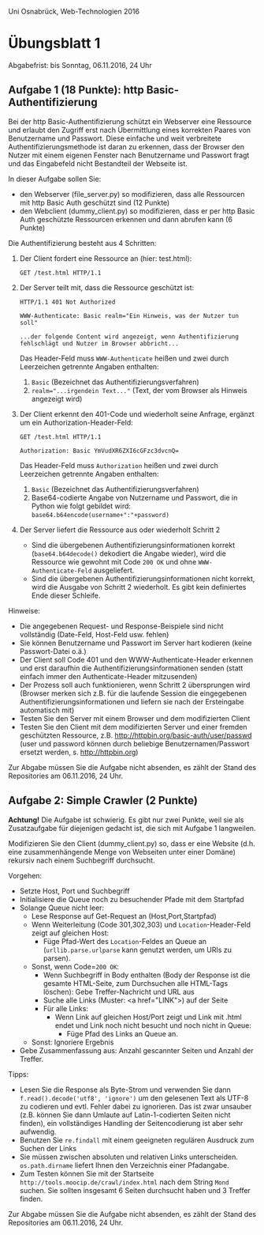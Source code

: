 Uni Osnabrück, Web-Technologien 2016

Übungsblatt 1
=============

Abgabefrist: bis Sonntag, 06.11.2016, 24 Uhr


Aufgabe 1 (18 Punkte): http Basic-Authentifizierung
----------------------

Bei der http Basic-Authentifizierung schützt ein Webserver eine Ressource und erlaubt den Zugriff erst nach Übermittlung eines korrekten Paares von Benutzername und Passwort. Diese einfache und weit verbreitete Authentifizierungsmethode ist daran zu erkennen, dass der Browser den Nutzer mit einem eigenen Fenster nach Benutzername und Passwort fragt und das Eingabefeld nicht Bestandteil der Webseite ist.

In dieser Aufgabe sollen Sie:

* den Webserver (file_server.py) so modifizieren, dass alle Ressourcen mit http Basic Auth geschützt sind (12 Punkte)
* den Webclient (dummy_client.py) so modifizieren, dass er per http Basic Auth geschützte Ressourcen erkennen und dann abrufen kann (6 Punkte)

Die Authentifizierung besteht aus 4 Schritten:

1. Der Client fordert eine Ressource an (hier: test.html):

    `GET /test.html HTTP/1.1`

2. Der Server teilt mit, dass die Ressource geschützt ist:

    `HTTP/1.1 401 Not Authorized`
    
    `WWW-Authenticate: Basic realm="Ein Hinweis, was der Nutzer tun soll"`

    `...der folgende Content wird angezeigt, wenn Authentifizierung fehlschlägt und Nutzer im Browser abbricht...`

    Das Header-Feld muss `WWW-Authenticate` heißen und zwei durch Leerzeichen getrennte Angaben enthalten:

    1. `Basic` (Bezeichnet das Authentifizierungsverfahren)
    2. `realm="...irgendein Text..."` (Text, der vom Browser als Hinweis angezeigt wird)

3. Der Client erkennt den 401-Code und wiederholt seine Anfrage, ergänzt um ein Authorization-Header-Feld:

    `GET /test.html HTTP/1.1`
    
    `Authorization: Basic YmVudXR6ZXI6cGFzc3dvcnQ=`

    Das Header-Feld muss `Authorization` heißen und zwei durch Leerzeichen getrennte Angaben enthalten:

    1. `Basic` (Bezeichnet das Authentifizierungsverfahren)
    2. Base64-codierte Angabe von Nutzername und Passwort, die in Python wie folgt gebildet wird: `base64.b64encode(username+":"+password)`

4. Der Server liefert die Ressource aus oder wiederholt Schritt 2
    * Sind die übergebenen Authentifizierungsinformationen korrekt (`base64.b64decode()` dekodiert die Angabe wieder), wird die Ressource wie gewohnt mit Code `200 OK` und ohne `WWW-Authenticate-Feld` ausgeliefert.
    * Sind die übergebenen Authentifizierungsinformationen nicht korrekt, wird die Ausgabe von Schritt 2 wiederholt. Es gibt kein definiertes Ende dieser Schleife.

Hinweise:

* Die angegebenen Request- und Response-Beispiele sind nicht vollständig (Date-Feld, Host-Feld usw. fehlen)
* Sie können Benutzername und Passwort im Server hart kodieren (keine Passwort-Datei o.ä.)
* Der Client soll Code 401 und den WWW-Authenticate-Header erkennen und erst daraufhin die Authentifizierungsinformationen senden (statt einfach immer den Authenticate-Header mitzusenden)
* Der Prozess soll auch funktionieren, wenn Schritt 2 übersprungen wird (Browser merken sich z.B. für die laufende Session die eingegebenen Authentifizierungsinformationen und liefern sie nach der Ersteingabe automatisch mit)
* Testen Sie den Server mit einem Browser und dem modifizierten Client
* Testen Sie den Client mit dem modifizierten Server und einer fremden geschützten Ressource, z.B. http://httpbin.org/basic-auth/user/passwd (user und password können durch beliebige Benutzernamen/Passwort ersetzt werden, s. http://httpbin.org)

Zur Abgabe müssen Sie die Aufgabe nicht absenden, es zählt der Stand des Repositories am 06.11.2016, 24 Uhr.

Aufgabe 2: Simple Crawler (2 Punkte)
------------------------

**Achtung!** Die Aufgabe ist schwierig. Es gibt nur zwei Punkte, weil sie als Zusatzaufgabe für diejenigen gedacht ist, die sich mit Aufgabe 1 langweilen.

Modifizieren Sie den Client (dummy_client.py) so, dass er eine Website (d.h. eine zusammenhängende Menge von Webseiten unter einer Domäne) rekursiv nach einem Suchbegriff durchsucht.

Vorgehen:
* Setzte Host, Port und Suchbegriff
* Initialisiere die Queue noch zu besuchender Pfade mit dem Startpfad
* Solange Queue nicht leer:
    * Lese Response auf Get-Request an (Host,Port,Startpfad)
    * Wenn Weiterleitung (Code 301,302,303) und `Location`-Header-Feld zeigt auf gleichen Host:
        * Füge Pfad-Wert des `Location`-Feldes an Queue an (`urllib.parse.urlparse` kann genutzt werden, um URIs zu parsen).
    * Sonst, wenn Code=`200 OK`:
        * Wenn Suchbegriff in Body enthalten (Body der Response ist die gesamte HTML-Seite, zum Durchsuchen alle HTML-Tags löschen): Gebe Treffer-Nachricht und URL aus
        * Suche alle Links (Muster: &lt;a href="LINK"&gt;) auf der Seite
        * Für alle Links:
            * Wenn Link auf gleichen Host/Port zeigt und Link mit .html endet und Link noch nicht besucht und noch nicht in Queue:
                * Füge Pfad des Links an Queue an.
    * Sonst: Ignoriere Ergebnis
* Gebe Zusammenfassung aus: Anzahl gescannter Seiten und Anzahl der Treffer.

Tipps:
* Lesen Sie die Response als Byte-Strom und verwenden Sie dann `f.read().decode('utf8', 'ignore')` um den gelesenen Text als UTF-8 zu codieren und evtl. Fehler dabei zu ignorieren. Das ist zwar unsauber (z.B. können Sie dann Umlaute auf Latin-1-codierten Seiten nicht finden), ein vollständiges Handling der Seitencodierung ist aber sehr aufwendig.
* Benutzen Sie `re.findall` mit einem geeigneten regulären Ausdruck zum Suchen der Links
* Sie müssen zwischen absoluten und relativen Links unterscheiden. `os.path.dirname` liefert Ihnen den Verzeichnis einer Pfadangabe.
* Zum Testen können Sie mit der Startseite `http://tools.moocip.de/crawl/index.html` nach dem String `Mond` suchen. Sie sollten insgesamt 6 Seiten durchsucht haben und 3 Treffer finden.

Zur Abgabe müssen Sie die Aufgabe nicht absenden, es zählt der Stand des Repositories am 06.11.2016, 24 Uhr.
